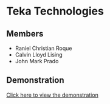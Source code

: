 # Teka Technologies

## Members
- Raniel Christian Roque  
- Calvin Lloyd Lising  
- John Mark Prado  

## Demonstration  
[Click here to view the demonstration](https://drive.google.com/drive/folders/1RZH5I7mc5TaVlbFciPDpakxG9XNTG5e6)
